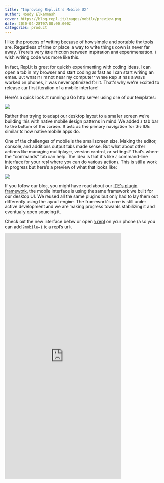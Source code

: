```yaml
---
title: "Improving Repl.it's Mobile UX"
author: Moudy Elkammash
cover: https://blog.repl.it/images/mobile/preview.png
date: 2020-04-28T07:00:00.000Z
categories: product
---
```


I like the process of writing because of how simple and portable the tools are. Regardless of time or place, a way to write things down is never far away. There's very little friction between inspiration and experimentation. I wish writing code was more like this.

In fact, Repl.it is great for quickly experimenting with coding ideas. I can open a tab in my browser and start coding as fast as I can start writing an email. But what if I’m not near my computer? While Repl.it has always worked on phones, it was never optimized for it. That's why we're excited to release our first iteration of a mobile interface!

Here's a quick look at running a Go http server using one of our templates:

![](https://blog.repl.it/images/mobile/preview.png)

Rather than trying to adapt our desktop layout to a smaller screen we’re building this with native mobile design patterns in mind. We added a tab bar to the bottom of the screen. It acts as the primary navigation for the IDE similar to how native mobile apps do.

One of the challenges of mobile is the small screen size. Making the editor, console, and additions output tabs made sense. But what about other actions like managing multiplayer, version control, or settings? That's where the "commands" tab can help. The idea is that it's like a command-line interface for your repl where you can do various actions. This is still a work in progress but here's a preview of what that looks like:

![](https://blog.repl.it/images/mobile/commands.png)

If you follow our blog, you might have read about our [IDE's plugin framework](https://blog.repl.it/ide), the mobile interface is using the same framework we built for our desktop UI. We reused all the same plugins but only had to lay them out differently using the layout engine. The framework's core is still under active development and we are making progress towards stabilizing it and eventually open sourcing it.

Check out the new interface below or open [a repl](https://repl.it/@moudy/Go-mobile) on your phone (also you can add `?mobile=1` to a repl’s url).

<iframe height="800px" width="380px" src="https://repl.it/@moudy/Go-mobile?embed=1" scrolling="no" frameborder="no" allowtransparency="true" allowfullscreen="true" sandbox="allow-forms allow-pointer-lock allow-popups allow-same-origin allow-scripts allow-modals"></iframe>